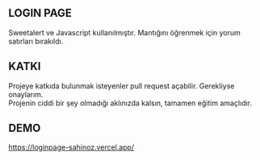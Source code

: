## LOGIN PAGE
Sweetalert ve Javascript kullanılmıştır. Mantığını öğrenmek için yorum satırları bırakıldı.

## KATKI
Projeye katkıda bulunmak isteyenler pull request açabilir. Gerekliyse onaylarım. <br>
Projenin ciddi bir şey olmadığı aklınızda kalsın, tamamen eğitim amaçlıdır.

## DEMO
https://loginpage-sahinoz.vercel.app/
